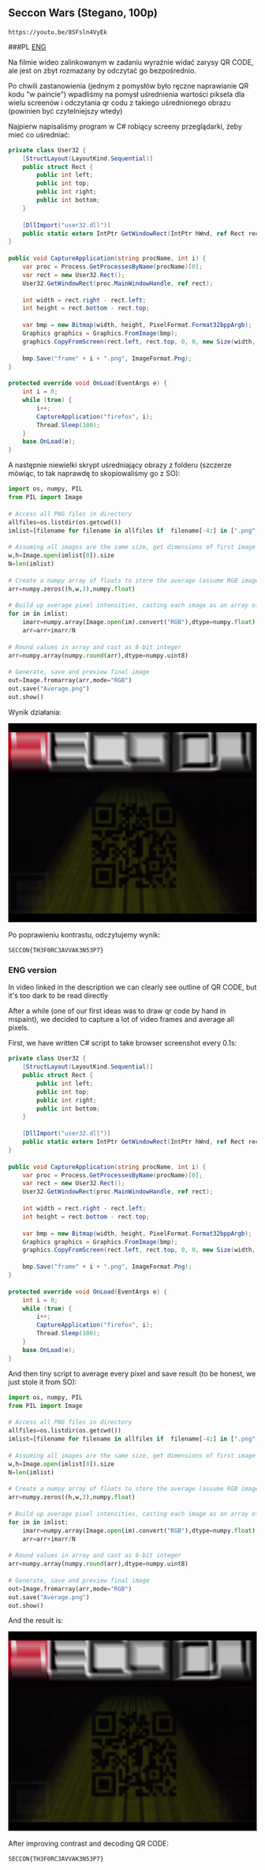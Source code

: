 ## Seccon Wars (Stegano, 100p)

    https://youtu.be/8SFsln4VyEk

###PL
[ENG](#eng-version)

Na filmie wideo zalinkowanym w zadaniu wyraźnie widać zarysy QR CODE, ale jest on zbyt rozmazany by odczytać go bezpośrednio.

Po chwili zastanowienia (jednym z pomysłów było ręczne naprawianie QR kodu "w paincie") wpadliśmy na pomysł uśrednienia wartości piksela dla wielu screenów i odczytania qr codu z takiego uśrednionego obrazu (powinien być czytelniejszy wtedy)

Najpierw napisaliśmy program w C# robiący screeny przeglądarki, żeby mieć co uśredniać:

```csharp
private class User32 {
    [StructLayout(LayoutKind.Sequential)]
    public struct Rect {
        public int left;
        public int top;
        public int right;
        public int bottom;
    }

    [DllImport("user32.dll")]
    public static extern IntPtr GetWindowRect(IntPtr hWnd, ref Rect rect);
}

public void CaptureApplication(string procName, int i) {
    var proc = Process.GetProcessesByName(procName)[0];
    var rect = new User32.Rect();
    User32.GetWindowRect(proc.MainWindowHandle, ref rect);

    int width = rect.right - rect.left;
    int height = rect.bottom - rect.top;

    var bmp = new Bitmap(width, height, PixelFormat.Format32bppArgb);
    Graphics graphics = Graphics.FromImage(bmp);
    graphics.CopyFromScreen(rect.left, rect.top, 0, 0, new Size(width, height), CopyPixelOperation.SourceCopy);

    bmp.Save("frame" + i + ".png", ImageFormat.Png);
}

protected override void OnLoad(EventArgs e) {
    int i = 0;
    while (true) {
        i++;
        CaptureApplication("firefox", i);
        Thread.Sleep(100);
    }
    base.OnLoad(e);
}
```

A następnie niewielki skrypt uśredniający obrazy z folderu (szczerze mówiąc, to tak naprawdę to skopiowaliśmy go z SO):

```python
import os, numpy, PIL
from PIL import Image

# Access all PNG files in directory
allfiles=os.listdir(os.getcwd())
imlist=[filename for filename in allfiles if  filename[-4:] in [".png",".PNG"]]

# Assuming all images are the same size, get dimensions of first image
w,h=Image.open(imlist[0]).size
N=len(imlist)

# Create a numpy array of floats to store the average (assume RGB images)
arr=numpy.zeros((h,w,3),numpy.float)

# Build up average pixel intensities, casting each image as an array of floats
for im in imlist:
    imarr=numpy.array(Image.open(im).convert("RGB"),dtype=numpy.float)
    arr=arr+imarr/N

# Round values in array and cast as 8-bit integer
arr=numpy.array(numpy.round(arr),dtype=numpy.uint8)

# Generate, save and preview final image
out=Image.fromarray(arr,mode="RGB")
out.save("Average.png")
out.show()
```

Wynik działania:

![](Average.png)

Po poprawieniu kontrastu, odczytujemy wynik:

    SECCON{TH3F0RC3AVVAK3N53P7}

### ENG version

In video linked in the description we can clearly see outline of QR CODE, but it's too dark to be read directly

After a while (one of our first ideas was to draw qr code by hand in mspaint), we decided to capture a lot of video frames and average all pixels.

First, we have written C# script to take browser screenshot every 0.1s:

```csharp
private class User32 {
    [StructLayout(LayoutKind.Sequential)]
    public struct Rect {
        public int left;
        public int top;
        public int right;
        public int bottom;
    }

    [DllImport("user32.dll")]
    public static extern IntPtr GetWindowRect(IntPtr hWnd, ref Rect rect);
}

public void CaptureApplication(string procName, int i) {
    var proc = Process.GetProcessesByName(procName)[0];
    var rect = new User32.Rect();
    User32.GetWindowRect(proc.MainWindowHandle, ref rect);

    int width = rect.right - rect.left;
    int height = rect.bottom - rect.top;

    var bmp = new Bitmap(width, height, PixelFormat.Format32bppArgb);
    Graphics graphics = Graphics.FromImage(bmp);
    graphics.CopyFromScreen(rect.left, rect.top, 0, 0, new Size(width, height), CopyPixelOperation.SourceCopy);

    bmp.Save("frame" + i + ".png", ImageFormat.Png);
}

protected override void OnLoad(EventArgs e) {
    int i = 0;
    while (true) {
        i++;
        CaptureApplication("firefox", i);
        Thread.Sleep(100);
    }
    base.OnLoad(e);
}
```

And then tiny script to average every pixel and save result (to be honest, we just stole it from SO):

```python
import os, numpy, PIL
from PIL import Image

# Access all PNG files in directory
allfiles=os.listdir(os.getcwd())
imlist=[filename for filename in allfiles if  filename[-4:] in [".png",".PNG"]]

# Assuming all images are the same size, get dimensions of first image
w,h=Image.open(imlist[0]).size
N=len(imlist)

# Create a numpy array of floats to store the average (assume RGB images)
arr=numpy.zeros((h,w,3),numpy.float)

# Build up average pixel intensities, casting each image as an array of floats
for im in imlist:
    imarr=numpy.array(Image.open(im).convert("RGB"),dtype=numpy.float)
    arr=arr+imarr/N

# Round values in array and cast as 8-bit integer
arr=numpy.array(numpy.round(arr),dtype=numpy.uint8)

# Generate, save and preview final image
out=Image.fromarray(arr,mode="RGB")
out.save("Average.png")
out.show()
```

And the result is:

![](Average.png)

After improving contrast and decoding QR CODE:

    SECCON{TH3F0RC3AVVAK3N53P7}
